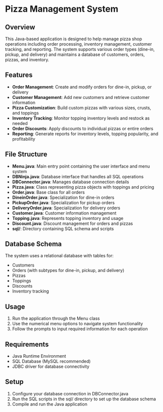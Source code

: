 # Pizza Management System

## Overview
This Java-based application is designed to help manage pizza shop operations including order processing, inventory management, customer tracking, and reporting. The system supports various order types (dine-in, pickup, and delivery) and maintains a database of customers, orders, pizzas, and inventory.

## Features
- **Order Management**: Create and modify orders for dine-in, pickup, or delivery
- **Customer Management**: Add new customers and retrieve customer information
- **Pizza Customization**: Build custom pizzas with various sizes, crusts, and toppings
- **Inventory Tracking**: Monitor topping inventory levels and restock as needed
- **Order Discounts**: Apply discounts to individual pizzas or entire orders
- **Reporting**: Generate reports for inventory levels, topping popularity, and profitability

## File Structure
- **Menu.java**: Main entry point containing the user interface and menu system
- **DBNinja.java**: Database interface that handles all SQL operations
- **DBConnector.java**: Manages database connection details
- **Pizza.java**: Class representing pizza objects with toppings and pricing
- **Order.java**: Base class for all orders
- **DineinOrder.java**: Specialization for dine-in orders
- **PickupOrder.java**: Specialization for pickup orders
- **DeliveryOrder.java**: Specialization for delivery orders
- **Customer.java**: Customer information management
- **Topping.java**: Represents topping inventory and usage
- **Discount.java**: Discount management for orders and pizzas
- **sql/**: Directory containing SQL schema and scripts

## Database Schema
The system uses a relational database with tables for:
- Customers
- Orders (with subtypes for dine-in, pickup, and delivery)
- Pizzas 
- Toppings
- Discounts
- Inventory tracking

## Usage
1. Run the application through the Menu class
2. Use the numerical menu options to navigate system functionality
3. Follow the prompts to input required information for each operation

## Requirements
- Java Runtime Environment
- SQL Database (MySQL recommended)
- JDBC driver for database connectivity

## Setup
1. Configure your database connection in DBConnector.java
2. Run the SQL scripts in the sql/ directory to set up the database schema
3. Compile and run the Java application 